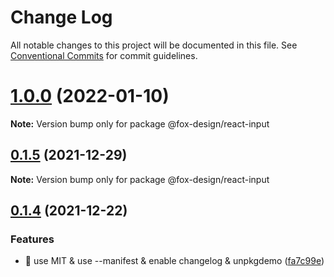 # Change Log

All notable changes to this project will be documented in this file.
See [Conventional Commits](https://conventionalcommits.org) for commit guidelines.

# [1.0.0](https://github.com/foxpage/foxpage-component-react/compare/@fox-design/react-input@0.1.5...@fox-design/react-input@1.0.0) (2022-01-10)

**Note:** Version bump only for package @fox-design/react-input





## [0.1.5](https://github.com/foxfamily/foxpage-component-react/compare/@fox-design/react-input@0.1.4...@fox-design/react-input@0.1.5) (2021-12-29)

**Note:** Version bump only for package @fox-design/react-input





## [0.1.4](https://github.com/foxfamily/foxpage-component-react/compare/@fox-design/react-input@0.1.3...@fox-design/react-input@0.1.4) (2021-12-22)


### Features

* 🎸 use MIT & use --manifest & enable changelog & unpkgdemo ([fa7c99e](https://github.com/foxfamily/foxpage-component-react/commit/fa7c99ee497cb0a84aacaa8d97fa57c5a231d9fe))
